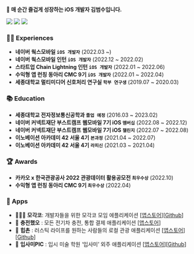 **👋 매 순간 즐겁게 성장하는 iOS 개발자 김범수입니다.**
<p>
  <a href="https://exclusive-golf-d92.notion.site/9161b2ad364b46afb7bb04e4a1ffd12c?v=16b382460b534791892e323730427c3f" target="_blank"><img src="https://img.shields.io/badge/-Tech Blog-black?logo=notion&logoColor=white?style=flat"/></a>
  <a href="https://www.linkedin.com/in/%EB%B2%94%EC%88%98-%EA%B9%80-66012b23a/" target="_blank"><img src="https://img.shields.io/badge/LinkedIn-0A66C2?style=flat-square&logo=Linkedin&logoColor=white"/></a>
  <a href="mailto:bsbs7605@gmail.com" target="_blank"><img src="https://img.shields.io/badge/Gmail-EA4335?style=flat-square&logo=Gmail&logoColor=white"/></a>
</p>


### 🏃🏻 Experiences

- **네이버 웍스모바일 `iOS 개발자`** (2022.03 ~) </br>
- **네이버 웍스모바일 인턴 `iOS 개발자`** (2022.12 ~ 2022.02) </br>
- **스타트업 Chain Lightning 인턴 `iOS 개발자`** (2022.01 ~ 2022.06) </br>
- **수익형 앱 런칭 동아리 CMC 9기 `iOS 개발자`** (2022.01 ~ 2022.04) </br>
- **세종대학교 멀티미디어 신호처리 연구실 `학부 연구생`** (2019.07 ~ 2020.03) </br>

### 📚 Education

- **세종대학교 전자정보통신공학과 `졸업 예정`** (2016.03 ~ 2023.02)<br/>
- **네이버 커넥트재단 부스트캠프 웹모바일 7기 iOS `멤버십`** (2022.08 ~ 2022.12)<br/>
- **네이버 커넥트재단 부스트캠프 웹모바일 7기 iOS `챌린지`** (2022.07 ~ 2022.08)<br/>
- **이노베이션 아카데미 42 서울 4기 `본과정`** (2021.04 ~ 2022.07)<br/>
- **이노베이션 아카데미 42 서울 4기 `라피신`** (2021.03 ~ 2021.04)<br/>

### 🏆️ Awards

- **카카오 x 한국관광공사 2022 관광데이터 활용공모전 `최우수상`** (2022.10) </br>
- **수익형 앱 런칭 동아리 CMC 9기 `최우수상`** (2022.04) </br>

### 📱 Apps

- 🧑🏻‍💻 **모각코**: 개발자들을 위한 모각코 모임 에플리케이션 [[앱스토어](https://apps.apple.com/kr/app/%EB%AA%A8%EA%B0%81%EC%BD%94/id6444737400)][[Github](https://github.com/boostcampwm-2022/iOS04-Mogakco)]
- 🔋 **충전했오** : 모든 전기차 충전, 통합 결제 애플리케이션 [[앱스토어](https://apps.apple.com/kr/app/%EC%B6%A9%EC%A0%84%ED%96%88%EC%98%A4/id1610959163)]
- 🌾 **힙촌** : 러스틱 라이프를 원하는 사람들의 로컬 관광 애플리케이션 [[앱스토어](https://apps.apple.com/kr/app/%ED%9E%99%EC%B4%8C/id1616878735)][[Github](https://github.com/HipChon/hipchon-ios)]
- 🎨 **입사미PIC** : 입시 미술 학원 ‘입사미’ 외주 애플리케이션 [[앱스토어](https://apps.apple.com/kr/app/%EC%9E%85%EC%82%AC%EB%AF%B8/id1571087217)][[Github](https://github.com/Ipsami/Impsami_PIC_iOS)]
